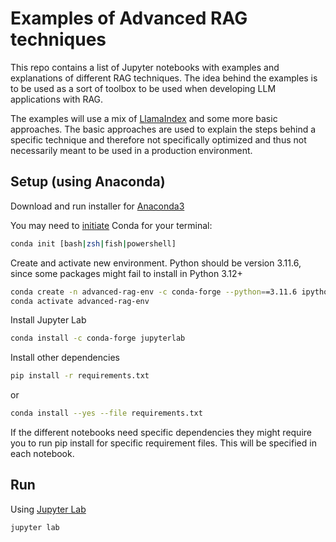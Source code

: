# Examples of Advanced RAG techniques

This repo contains a list of Jupyter notebooks with examples and explanations of different RAG techniques. The idea behind the examples is to be used as a sort of toolbox to be used when developing LLM applications with RAG.

The examples will use a mix of [LlamaIndex](https://docs.llamaindex.ai/en/latest/) and some more basic approaches.
The basic approaches are used to explain the steps behind a specific technique and therefore not specifically optimized and thus not necessarily meant to be used in a production environment.

## Setup (using Anaconda)

Download and run installer for [Anaconda3](https://repo.anaconda.com/archive/)

You may need to [initiate](https://docs.conda.io/projects/conda/en/latest/dev-guide/deep-dives/activation.html) Conda for your terminal:

```bash
conda init [bash|zsh|fish|powershell]
```

Create and activate new environment. Python should be version 3.11.6, since some packages might fail to install in Python 3.12+

```bash
conda create -n advanced-rag-env -c conda-forge --python==3.11.6 ipython
conda activate advanced-rag-env
```

Install Jupyter Lab

```bash
conda install -c conda-forge jupyterlab
```

Install other dependencies

```bash
pip install -r requirements.txt
```

or

```bash
conda install --yes --file requirements.txt
```

If the different notebooks need specific dependencies they might require you to run pip install for specific requirement files. This will be specified in each notebook.

## Run

Using [Jupyter Lab](https://jupyterlab.readthedocs.io/en/stable/getting_started/overview.html)

```bash
jupyter lab
```
